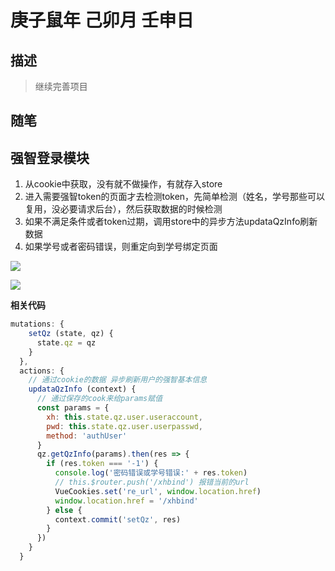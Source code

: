 # 庚子鼠年 己卯月 壬申日

## 描述

> 继续完善项目
>

## 随笔

## 强智登录模块

1. 从cookie中获取，没有就不做操作，有就存入store
2. 进入需要强智token的页面才去检测token，先简单检测（姓名，学号那些可以复用，没必要请求后台），然后获取数据的时候检测
3. 如果不满足条件或者token过期，调用store中的异步方法updataQzInfo刷新数据
4. 如果学号或者密码错误，则重定向到学号绑定页面

![](https://pic.gksec.com/2020/03/30/fbd15eac15dcb/20200330144546.png)

![](https://pic.gksec.com/2020/03/30/7e3dd9d987ca7/20200330144633.png)

**相关代码**

```js
mutations: {
    setQz (state, qz) {
      state.qz = qz
    }
  },
  actions: {
    // 通过cookie的数据 异步刷新用户的强智基本信息
    updataQzInfo (context) {
      // 通过保存的cook来给params赋值
      const params = {
        xh: this.state.qz.user.useraccount,
        pwd: this.state.qz.user.userpasswd,
        method: 'authUser'
      }
      qz.getQzInfo(params).then(res => {
        if (res.token === '-1') {
          console.log('密码错误或学号错误:' + res.token)
          // this.$router.push('/xhbind') 报错当前的url
          VueCookies.set('re_url', window.location.href)
          window.location.href = '/xhbind'
        } else {
          context.commit('setQz', res)
        }
      })
    }
  }
```







